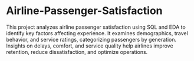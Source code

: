 # Airline-Passenger-Satisfaction
This project analyzes airline passenger satisfaction using SQL and EDA to identify key factors affecting experience. It examines demographics, travel behavior, and service ratings, categorizing passengers by generation. Insights on delays, comfort, and service quality help airlines improve retention, reduce dissatisfaction, and optimize operations.
